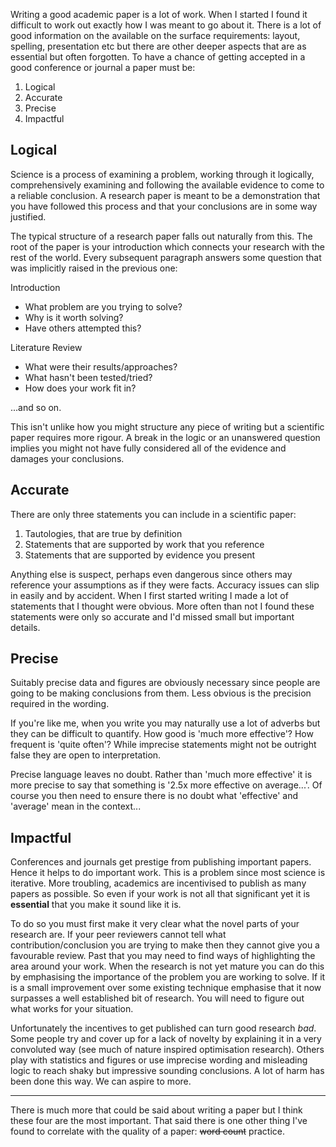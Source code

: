Writing a good academic paper is a lot of work. When I started I found it difficult to work out exactly how I was meant to go about it. There is a lot of good information on the available on the surface requirements: layout, spelling, presentation etc but there are other deeper aspects that are as essential but often forgotten. To have a chance of getting accepted in a good conference or journal a paper must be:

1. Logical
2. Accurate
3. Precise
4. Impactful

## Logical

Science is a process of examining a problem, working through it logically, comprehensively examining and following the available evidence to come to a reliable conclusion. A research paper is meant to be a demonstration that you have followed this process and that your conclusions are in some way justified.

The typical structure of a research paper falls out naturally from this. The root of the paper is your introduction which connects your research with the rest of the world. Every subsequent paragraph answers some question that was implicitly raised in the previous one:

Introduction
- What problem are you trying to solve?
- Why is it worth solving?
- Have others attempted this?

Literature Review
- What were their results/approaches?
- What hasn't been tested/tried?
- How does your work fit in?

...and so on.

This isn't unlike how you might structure any piece of writing but a scientific paper requires more rigour. A break in the logic or an unanswered question implies you might not have fully considered all of the evidence and damages your conclusions. 

## Accurate

There are only three statements you can include in a scientific paper:

1. Tautologies, that are true by definition
2. Statements that are supported by work that you reference
3. Statements that are supported by evidence you present

Anything else is suspect, perhaps even dangerous since others may reference your assumptions as if they were facts. Accuracy issues can slip in easily and by accident. When I first started writing I made a lot of statements that I thought were obvious. More often than not I found these statements were only so accurate and I'd missed small but important details.

## Precise

Suitably precise data and figures are obviously necessary since people are going to be making conclusions from them. Less obvious is the precision required in the wording. 

If you're like me, when you write you may naturally use a lot of adverbs but they can be difficult to quantify. How good is 'much more effective'? How frequent is 'quite often'? While imprecise statements might not be outright false they are open to interpretation.

Precise language leaves no doubt. Rather than 'much more effective' it is more precise to say that something is '2.5x more effective on average...'. Of course you then need to ensure there is no doubt what 'effective' and 'average' mean in the context...

## Impactful

Conferences and journals get prestige from publishing important papers. Hence it helps to do important work. This is a problem since most science is iterative. More troubling, academics are incentivised to publish as many papers as possible. So even if your work is not all that significant yet it is **essential** that you make it sound like it is. 

To do so you must first make it very clear what the novel parts of your research are. If your peer reviewers cannot tell what contribution/conclusion you are trying to make then they cannot give you a favourable review. Past that you may need to find ways of highlighting the area around your work. When the research is not yet mature you can do this by emphasising the importance of the problem you are working to solve. If it is a small improvement over some existing technique emphasise that it now surpasses a well established bit of research. You will need to figure out what works for your situation.

Unfortunately the incentives to get published can turn good research *bad*. Some people try and cover up for a lack of novelty by explaining it in a very convoluted way (see much of nature inspired optimisation research). Others play with statistics and figures or use imprecise wording and misleading logic to reach shaky but impressive sounding conclusions. A lot of harm has been done this way. We can aspire to more.

<hr>

There is much more that could be said about writing a paper but I think these four are the most important. That said there is one other thing I've found to correlate with the quality of a paper: <s>word count</s> practice. 